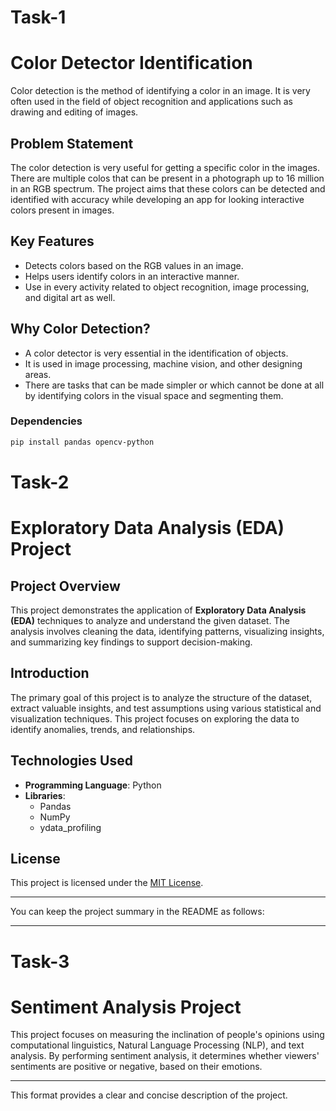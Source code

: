 # Task-1

# Color Detector Identification

Color detection is the method of identifying a color in an image. It is very often used in the field of object recognition and applications such as drawing and editing of images.

## Problem Statement

The color detection is very useful for getting a specific color in the images. There are multiple colos that can be present in a photograph up to 16 million in an RGB spectrum. The project aims that these colors can be detected and identified with accuracy while developing an app for looking interactive colors present in images.

## Key Features 
- Detects colors based on the RGB values in an image.
- Helps users identify colors in an interactive manner.
- Use in every activity related to object recognition, image processing, and digital art as well.

## Why Color Detection?
- A color detector is very essential in the identification of objects.
- It is used in image processing, machine vision, and other designing areas.
- There are tasks that can be made simpler or which cannot be done at all by identifying colors in the visual space and segmenting them.

  
### Dependencies
```bash
pip install pandas opencv-python
```
# Task-2

# Exploratory Data Analysis (EDA) Project

## Project Overview
This project demonstrates the application of **Exploratory Data Analysis (EDA)** techniques to analyze and understand the given dataset. The analysis involves cleaning the data, identifying patterns, visualizing insights, and summarizing key findings to support decision-making.

## Introduction
The primary goal of this project is to analyze the structure of the dataset, extract valuable insights, and test assumptions using various statistical and visualization techniques. This project focuses on exploring the data to identify anomalies, trends, and relationships.

## Technologies Used
- **Programming Language**: Python
- **Libraries**:  
  - Pandas  
  - NumPy  
  - ydata_profiling

## License
This project is licensed under the [MIT License](LICENSE).

---
You can keep the project summary in the README as follows:

---
# Task-3

# Sentiment Analysis Project

This project focuses on measuring the inclination of people's opinions using computational linguistics, Natural Language Processing (NLP), and text analysis. By performing sentiment analysis, it determines whether viewers' sentiments are positive or negative, based on their emotions. 

---

This format provides a clear and concise description of the project.
